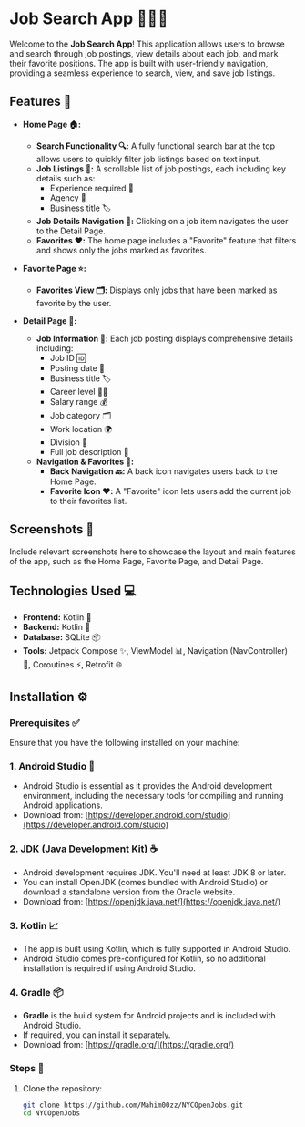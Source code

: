 # Job Search App 🧑‍💼📱

Welcome to the **Job Search App**! This application allows users to browse and search through job postings, view details about each job, and mark their favorite positions. The app is built with user-friendly navigation, providing a seamless experience to search, view, and save job listings.

## Features 🌟

- **Home Page 🏠:**
  - **Search Functionality 🔍:** A fully functional search bar at the top allows users to quickly filter job listings based on text input.
  - **Job Listings 📄:** A scrollable list of job postings, each including key details such as:
    - Experience required 💼
    - Agency 🏢
    - Business title 🏷️
  - **Job Details Navigation 🧳:** Clicking on a job item navigates the user to the Detail Page.
  - **Favorites ❤️:** The home page includes a "Favorite" feature that filters and shows only the jobs marked as favorites.

- **Favorite Page ⭐:**
  - **Favorites View 🗂️:** Displays only jobs that have been marked as favorite by the user.

- **Detail Page 📑:**
  - **Job Information 📝:** Each job posting displays comprehensive details including:
    - Job ID 🆔
    - Posting date 📅
    - Business title 🏷️
    - Career level 🧑‍💻
    - Salary range 💰
    - Job category 🗂️
    - Work location 🌍
    - Division 🏢
    - Full job description 📃
  - **Navigation & Favorites 📲:**
    - **Back Navigation 🔙:** A back icon navigates users back to the Home Page.
    - **Favorite Icon ❤️:** A "Favorite" icon lets users add the current job to their favorites list.

## Screenshots 📸

Include relevant screenshots here to showcase the layout and main features of the app, such as the Home Page, Favorite Page, and Detail Page.

## Technologies Used 💻

- **Frontend:** Kotlin 🔧
- **Backend:** Kotlin 🔧
- **Database:** SQLite 📦
- **Tools:** Jetpack Compose ✨, ViewModel 📊, Navigation (NavController) 🧭, Coroutines ⚡, Retrofit 🌐

## Installation ⚙️

### Prerequisites ✅

Ensure that you have the following installed on your machine:

### 1. **Android Studio 📲**
- Android Studio is essential as it provides the Android development environment, including the necessary tools for compiling and running Android applications.
- Download from: [https://developer.android.com/studio](https://developer.android.com/studio)

### 2. **JDK (Java Development Kit) ☕**
- Android development requires JDK. You'll need at least JDK 8 or later.
- You can install OpenJDK (comes bundled with Android Studio) or download a standalone version from the Oracle website.
- Download from: [https://openjdk.java.net/](https://openjdk.java.net/)

### 3. **Kotlin 📈**
- The app is built using Kotlin, which is fully supported in Android Studio.
- Android Studio comes pre-configured for Kotlin, so no additional installation is required if using Android Studio.

### 4. **Gradle 📦**
- **Gradle** is the build system for Android projects and is included with Android Studio.
- If required, you can install it separately.
- Download from: [https://gradle.org/](https://gradle.org/)

### Steps 🔧

1. Clone the repository:
   ```bash
   git clone https://github.com/Mahim00zz/NYCOpenJobs.git
   cd NYCOpenJobs

